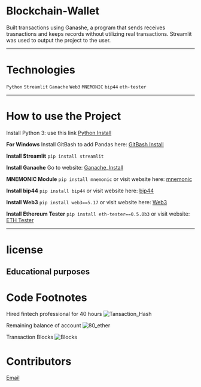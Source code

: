 # Blockchain-Wallet
Built transactions using Ganashe, a program that sends receives trasnactions and keeps records without utilizing real transactions.
Streamlit was used to output the project to the user.


---
# Technologies
`Python`
`Streamlit`
`Ganache`
`Web3`
`MNEMONIC`
`bip44`
`eth-tester`


---

# How to use the Project
Install Python 3: use this link  [Python Install](https://www.python.org/)

**For Windows**
Install GitBash to add Pandas here: [GitBash Install](https://gitforwindows.org/) 

**Install Streamlit**
`pip install streamlit`

**Install Ganache**
Go to website: [Ganache_Install](https://trufflesuite.com/ganache/)

**MNEMONIC Module**
`pip install mnemonic` or visit website here: [mnemonic](https://pypi.org/project/mnemonic/)

**Install bip44**
`pip install bip44` or visit website here: [bip44](https://pypi.org/project/bip44/)

**Install Web3**
`pip install web3==5.17` or visit website here: [Web3](https://web3py.readthedocs.io/en/stable/overview.html)

**Install Ethereum Tester**
`pip install eth-tester==0.5.0b3` or visit website: [ETH Tester](https://pypi.org/project/ethereum-tester/0.1.0a4/)

---
# license
**Educational purposes**
---

# Code Footnotes

Hired fintech professional for 40 hours
![Tansaction_Hash]()

Remaining balance of account
![80_ether]()

Transaction Blocks
![Blocks]()


# Contributors
[Email](beccabeastly@gmail.com)
